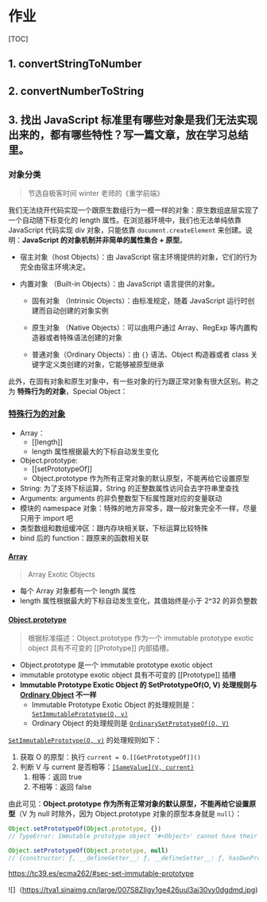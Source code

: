 

# 作业

[TOC]

## 1. convertStringToNumber

## 2. convertNumberToString



## 3. 找出 JavaScript 标准里有哪些对象是我们无法实现出来的，都有哪些特性？写一篇文章，放在学习总结里。

### 对象分类

> 节选自极客时间 winter 老师的《重学前端》

我们无法绕开代码实现一个跟原生数组行为一模一样的对象：原生数组底层实现了一个自动随下标变化的 length 属性。在浏览器环境中，我们也无法单纯依靠 JavaScript 代码实现 div 对象，只能依靠 `document.createElement` 来创建。说明：**JavaScript 的对象机制并非简单的属性集合 + 原型**。

* 宿主对象（host Objects）：由 JavaScript 宿主环境提供的对象，它们的行为完全由宿主环境决定。

* 内置对象 （Built-in Objects）：由 JavaScript 语言提供的对象。

  * 固有对象 （Intrinsic Objects）：由标准规定，随着 JavaScript 运行时创建而自动创建的对象实例

  * 原生对象 （Native Objects）：可以由用户通过 Array、RegExp 等内置构造器或者特殊语法创建的对象

  * 普通对象（Ordinary Objects）：由 `{}` 语法、Object 构造器或者 class 关键字定义类创建的对象，它能够被原型继承

    

此外，在固有对象和原生对象中，有一些对象的行为跟正常对象有很大区别。称之为 **特殊行为的对象**，Special Object：

### [特殊行为的对象](https://tc39.es/ecma262/#sec-built-in-exotic-object-internal-methods-and-slots)

* Array：
  * [[length]] 
  * length 属性根据最大的下标自动发生变化
* Object.prototype:
  *  [[setPrototypeOf]]
  * Object.prototype 作为所有正常对象的默认原型，不能再给它设置原型
* String: 为了支持下标运算，String 的正整数属性访问会去字符串里查找
* Arguments: arguments 的非负整数型下标属性跟对应的变量联动
* 模块的 namespace 对象：特殊的地方非常多，跟一般对象完全不一样，尽量只用于 import 吧
* 类型数组和数组缓冲区：跟内存块相关联，下标运算比较特殊
* bind 后的 function：跟原来的函数相关联



#### [Array](https://tc39.es/ecma262/#sec-array-exotic-objects) 

> Array Exotic Objects

* 每个 Array 对象都有一个 length 属性
* length 属性根据最大的下标自动发生变化，其值始终是小于 2^32 的非负整数



#### [Object.prototype](https://tc39.es/ecma262/#sec-immutable-prototype-exotic-objects)

>  根据标准描述：Object.prototype 作为一个 immutable prototype exotic object 具有不可变的 [[Prototype]] 内部插槽。

* Object.prototype 是一个 immutable prototype exotic object
* immutable prototype exotic object 具有不可变的 [[Prototype]] 插槽
* **Immutable Prototype Exotic Object 的 SetPrototypeOf(O, V) 处理规则与  [Ordinary Object](https://tc39.es/ecma262/#sec-ordinary-object-internal-methods-and-internal-slots-setprototypeof-v) 不一样**
  * Immutable Prototype Exotic Object 的处理规则是：[`SetImmutablePrototype(O, v)`](https://tc39.es/ecma262/#sec-set-immutable-prototype)
  * Ordinary Object  的处理规则是 [`OrdinarySetPrototypeOf(O, V)`](https://tc39.es/ecma262/#sec-ordinary-object-internal-methods-and-internal-slots-setprototypeof-v)



[`SetImmutablePrototype(O, v)`](https://tc39.es/ecma262/#sec-set-immutable-prototype) 的处理规则如下：

1. 获取 O 的原型：执行 `current = O.[[GetPrototypeOf]]()`
2. 判断 V 与 current 是否相等：[` [SameValue](V, current) `]((https://tc39.es/ecma262/#sec-samevalue))
   1. 相等：返回 true
   2. 不相等：返回 false



由此可见：**Object.prototype 作为所有正常对象的默认原型，不能再给它设置原型**（V 为 null 时除外，因为 Object.prototype 对象的原型本身就是 `null`）：

```js
Object.setPrototypeOf(Object.prototype, {})	
// TypeError: Immutable prototype object '#<Object>' cannot have their prototype set

Object.setPrototypeOf(Object.prototype, null)
// {constructor: ƒ, __defineGetter__: ƒ, __defineSetter__: ƒ, hasOwnProperty: ƒ, __lookupGetter__: ƒ, …}
```











https://tc39.es/ecma262/#sec-set-immutable-prototype









![]（https://tva1.sinaimg.cn/large/007S8ZIlgy1ge426uul3aj30vy0dgdmd.jpg)
